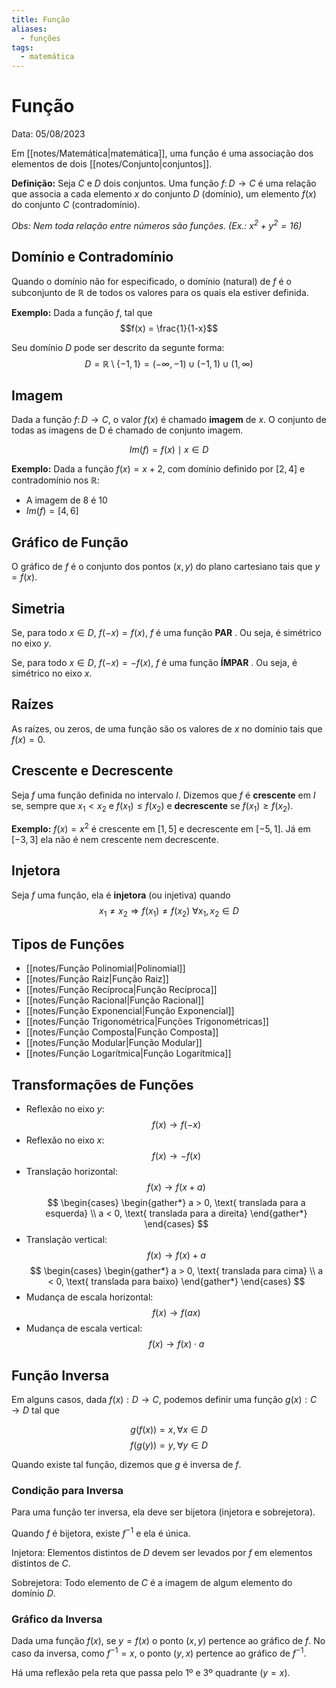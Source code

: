 ```yaml
---
title: Função
aliases:
  - funções
tags:
  - matemática
---
```

# Função

Data: 05/08/2023

Em [[notes/Matemática|matemática]], uma função é uma associação dos elementos de dois [[notes/Conjunto|conjuntos]].

**Definição:** Seja $C$ e $D$ dois conjuntos. Uma função $f\colon D \to C$ é uma relação que associa a cada elemento $x$ do conjunto $D$ (domínio), um elemento $f(x)$ do conjunto $C$ (contradomínio).

*Obs: Nem toda relação entre números são funções. (Ex.: $x^2 + y^2 = 16$)*

## Domínio e Contradomínio

Quando o domínio não for especificado, o domínio (natural) de $f$ é o subconjunto de $\mathbb{R}$ de todos os valores para os quais ela estiver definida.

**Exemplo:** Dada a função $f$, tal que
$$f(x) = \frac{1}{1-x}$$

Seu domínio $D$ pode ser descrito da segunte forma:
$$D = \mathbb{R} \setminus \lbrace-1, 1\rbrace = (-\infty, -1)\cup(-1, 1)\cup(1, \infty)$$

## Imagem

Dada a função $f\colon D \to C$, o valor $f(x)$ é chamado **imagem** de $x$. O conjunto de todas as imagens de D é chamado de conjunto imagem.

$$Im(f) = {f(x) \mid x \in D}$$

**Exemplo:** Dada a função $f(x) = x+2$, com domínio definido por $[2, 4]$ e contradomínio nos $\mathbb{R}$:

- A imagem de 8 é 10
- $Im(f) = [4,6]$

## Gráfico de Função

O gráfico de $f$ é o conjunto dos pontos $(x,y)$ do plano cartesiano tais que $y = f(x)$.

## Simetria

Se, para todo $x \in D$, $f(-x) = f(x)$, $f$ é uma função **PAR** . Ou seja, é simétrico no eixo $y$.

Se, para todo $x \in D$, $f(-x) = -f(x)$, $f$ é uma função **ÍMPAR** . Ou seja, é simétrico no eixo $x$.

## Raízes

As raízes, ou zeros, de uma função são os valores de $x$ no domínio tais que $f(x) = 0$.

## Crescente e Decrescente

Seja $f$ uma função definida no intervalo $I$. Dizemos que $f$ é **crescente** em $I$ se, sempre que $x_1 < x_2$ e $f(x_1) \leq f(x_2)$ e **decrescente** se $f(x_1) \geq f(x_2)$.

**Exemplo:** $f(x) = x^2$ é crescente em $[1, 5]$ e decrescente em $[-5, 1]$. Já em $[-3, 3]$ ela não é nem crescente nem decrescente.

## Injetora

Seja $f$ uma função, ela é **injetora** (ou injetiva) quando
$$x_1 \ne x_2 \Rightarrow f(x_1) \ne f(x_2) \ \forall x_1, x_2 \in D$$

## Tipos de Funções

- [[notes/Função Polinomial|Polinomial]]
- [[notes/Função Raiz|Função Raiz]]
- [[notes/Função Recíproca|Função Recíproca]]
- [[notes/Função Racional|Função Racional]]
- [[notes/Função Exponencial|Função Exponencial]]
- [[notes/Função Trigonométrica|Funções Trigonométricas]]
- [[notes/Função Composta|Função Composta]]
- [[notes/Função Modular|Função Modular]]
- [[notes/Função Logarítmica|Função Logarítmica]]


## Transformações de Funções

- Reflexão no eixo $y$:
$$f(x) \to f(-x)$$
- Reflexão no eixo $x$:
$$f(x) \to -f(x)$$
- Translação horizontal:
$$f(x) \to f(x + a)$$
$$
\begin{cases}
\begin{gather*}
a > 0, \text{ translada para a esquerda} \\
a < 0, \text{ translada para a direita}
\end{gather*}
\end{cases}
$$
- Translação vertical:
$$f(x) \to f(x) + a$$
$$
\begin{cases}
\begin{gather*}
a > 0, \text{ translada para cima} \\
a < 0, \text{ translada para baixo}
\end{gather*}
\end{cases}
$$
- Mudança de escala horizontal:
$$f(x) \to f(ax)$$
- Mudança de escala vertical:
$$f(x) \to f(x) \cdot a$$

## Função Inversa

Em alguns casos, dada $f(x): D \to C$, podemos definir uma função $g(x): C \to D$ tal que

$$g(f(x)) = x, \forall x \in D$$
$$f(g(y)) = y, \forall y \in D$$

Quando existe tal função, dizemos que $g$ é inversa de $f$.

### Condição para Inversa

Para uma função ter inversa, ela deve ser bijetora (injetora e sobrejetora).

Quando $f$ é bijetora, existe $f^{-1}$ e ela é única.

Injetora: Elementos distintos de $D$ devem ser levados por $f$ em elementos distintos de $C$.

Sobrejetora: Todo elemento de $C$ é a imagem de algum elemento do domínio $D$.

### Gráfico da Inversa

Dada uma função $f(x)$, se $y = f(x)$ o ponto $(x, y)$ pertence ao gráfico de $f$. No caso da inversa, como $f^{-1} = x$, o ponto $(y,x)$ pertence ao gráfico de $f^{-1}$.

Há uma reflexão pela reta que passa pelo 1º e 3º quadrante ($y = x$).